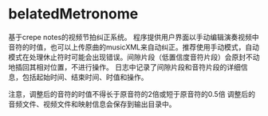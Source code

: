 # belatedMetronome
基于crepe notes的视频节拍纠正系统。
程序提供用户界面以手动编辑演奏视频中音符的时值，也可以上传原曲的musicXML来自动纠正。推荐使用手动模式，自动模式在处理休止符时可能会出现错误。间隙片段（低置信度音符片段）会原封不动地插回其相对位置，不进行操作。
日志中记录了间隙片段和音符片段的详细信息，包括起始时间、结束时间、时值和操作。



注意，调整后的音符的时值不得长于原音符的2倍或短于原音符的0.5倍
调整后的音频文件、视频文件和映射信息会保存到输出目录中。
